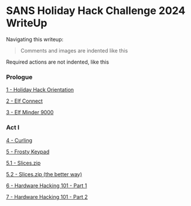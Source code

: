 
# SANS Holiday Hack Challenge 2024 WriteUp

Navigating this writeup:

> Comments and images are indented like this

Required actions are not indented, like this

### Prologue

[1 - Holiday Hack Orientation](_Prologue/1%20-%20Holiday%20Hack%20Orientation.md)

[2 - Elf Connect](_Prologue/2%20-%20Elf%20Connect.md)

[3 - Elf Minder 9000](_Prologue/3%20-%20Elf%20Minder%209000.md)

### Act I

[4 - Curling](Act%201/4%20-%20Curling.md)

[5 - Frosty Keypad](Act%201/5%20-%20Frosty%20Keypad.md)

[5.1 - Slices.zip](Act%201/5.1%20-%20Slices.zip.md)

[5.2 - Slices.zip (the better way)](Act%201/5.2%20-%20Slices.zip%20(the%20better%20way).md)

[6 - Hardware Hacking 101 - Part 1](Act%201/6%20-%20Hardware%20Hacking%20101%20-%20Part%201.md)

[7 - Hardware Hacking 101 - Part 2](Act%201/7%20-%20Hardware%20Hacking%20101%20-%20Part%202.md)






